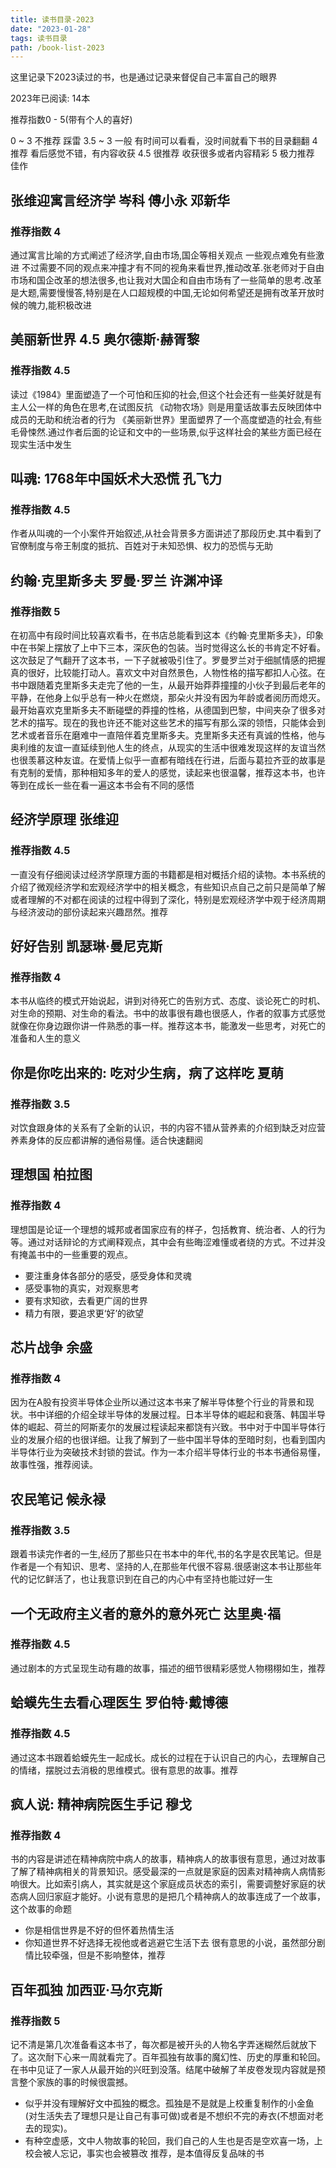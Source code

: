 ```yaml
---
title: 读书目录-2023
date: "2023-01-28"
tags: 读书目录
path: /book-list-2023
---
```


这里记录下2023读过的书，也是通过记录来督促自己丰富自己的眼界

2023年已阅读: 14本

推荐指数0 - 5(带有个人的喜好)

0 ~ 3 不推荐 踩雷
3.5 ~ 3 一般 有时间可以看看，没时间就看下书的目录翻翻 
4  推荐 看后感觉不错，有内容收获
4.5 很推荐 收获很多或者内容精彩
5 极力推荐  佳作

## 张维迎寓言经济学 岑科 傅小永 邓新华

### 推荐指数 4
通过寓言比喻的方式阐述了经济学,自由市场,国企等相关观点 一些观点难免有些激进 不过需要不同的观点来冲撞才有不同的视角来看世界,推动改革.张老师对于自由市场和国企改革的想法很多,也让我对大国企和自由市场有了一些简单的思考.改革是大题,需要慢慢答,特别是在人口超规模的中国,无论如何希望还是拥有改革开放时候的魄力,能积极改进

## 美丽新世界 4.5 奥尔德斯·赫胥黎

### 推荐指数 4.5
读过《1984》里面塑造了一个可怕和压抑的社会,但这个社会还有一些美好就是有主人公一样的角色在思考,在试图反抗
《动物农场》则是用童话故事去反映团体中成员的无助和统治者的行为
《美丽新世界》里面塑界了一个高度塑造的社会,有些毛骨悚然.通过作者后面的论证和文中的一些场景,似乎这样社会的某些方面已经在现实生活中发生

## 叫魂: 1768年中国妖术大恐慌 孔飞力

### 推荐指数 4.5
作者从叫魂的一个小案件开始叙述,从社会背景多方面讲述了那段历史.其中看到了官僚制度与帝王制度的抵抗、百姓对于未知恐惧、权力的恐慌与无助

## 约翰·克里斯多夫 罗曼·罗兰 许渊冲译 

### 推荐指数 5
在初高中有段时间比较喜欢看书，在书店总能看到这本《约翰·克里斯多夫》，印象中在书架上摆放了上中下三本，深灰色的包装。当时觉得这么长的书肯定不好看。这次鼓足了气翻开了这本书，一下子就被吸引住了。罗曼罗兰对于细腻情感的把握真的很好，比较能打动人。喜欢文中对自然景色，人物性格的描写都扣人心弦。在书中跟随着克里斯多夫走完了他的一生，从最开始莽莽撞撞的小伙子到最后老年的平静，在他身上似乎总有一种火在燃烧，那朵火并没有因为年龄或者阅历而熄灭。最开始喜欢克里斯多夫不断碰壁的莽撞的性格，从德国到巴黎，中间夹杂了很多对艺术的描写。现在的我也许还不能对这些艺术的描写有那么深的领悟，只能体会到艺术或者音乐在磨难中一直陪伴着克里斯多夫。克里斯多夫还有真诚的性格，他与奥利维的友谊一直延续到他人生的终点，从现实的生活中很难发现这样的友谊当然也很羡慕这种友谊。在爱情上似乎一直都有暗线在行进，后面与葛拉齐亚的故事是有克制的爱情，那种相知多年的爱人的感觉，读起来也很温馨，推荐这本书，也许等到在成长一些在看一遍这本书会有不同的感悟

## 经济学原理 张维迎

### 推荐指数 4.5
一直没有仔细阅读过经济学原理方面的书籍都是相对概括介绍的读物。本书系统的介绍了微观经济学和宏观经济学中的相关概念，有些知识点自己之前只是简单了解或者理解的不对都在阅读的过程中得到了深化，特别是宏观经济学中观于经济周期与经济波动的部份读起来兴趣昂然。推荐

## 好好告别 凯瑟琳·曼尼克斯

### 推荐指数 4
本书从临终的模式开始说起，讲到对待死亡的告别方式、态度、谈论死亡的时机、对生命的预期、对生命的看法。书中的故事很有趣也很感人，作者的叙事方式感觉就像在你身边跟你讲一件熟悉的事一样。推荐这本书，能激发一些思考，对死亡的准备和人生的意义

## 你是你吃出来的: 吃对少生病，病了这样吃 夏萌

### 推荐指数 3.5
对饮食跟身体的关系有了全新的认识，书的内容不错从营养素的介绍到缺乏对应营养素身体的反应都讲解的通俗易懂。适合快速翻阅

## 理想国 柏拉图

### 推荐指数 4
理想国是论证一个理想的城邦或者国家应有的样子，包括教育、统治者、人的行为等。通过对话辩论的方式阐释观点，其中会有些晦涩难懂或者绕的方式。不过并没有掩盖书中的一些重要的观点。
* 要注重身体各部分的感受，感受身体和灵魂
* 感受事物的真实，对观察思考
* 要有求知欲，去看更广阔的世界
* 精力有限，要追求更‘好’的欲望

## 芯片战争 余盛

### 推荐指数 4
因为在A股有投资半导体企业所以通过这本书来了解半导体整个行业的背景和现状。书中详细的介绍全球半导体的发展过程。日本半导体的崛起和衰落、韩国半导体的崛起、荷兰的阿斯麦尔的发展过程读起来都饶有兴致。书中对于中国半导体行业的发展介绍的也很详细。让我了解到了一些中国半导体的至暗时刻，也看到国内半导体行业为突破技术封锁的尝试。作为一本介绍半导体行业的书本书通俗易懂，故事性强，推荐阅读。

## 农民笔记 候永禄

### 推荐指数 3.5 
跟着书读完作者的一生,经历了那些只在书本中的年代,书的名字是农民笔记。但是作者是一个有知识、思考、坚持的人,在那些年代很不容易.很感谢这本书让那些年代的记忆鲜活了，也让我意识到在自己的内心中有坚持也能过好一生

## 一个无政府主义者的意外的意外死亡 达里奥·福

### 推荐指数 4.5
通过剧本的方式呈现生动有趣的故事，描述的细节很精彩感觉人物栩栩如生，推荐

## 蛤蟆先生去看心理医生  罗伯特·戴博德 

### 推荐指数 4.5
通过这本书跟着蛤蟆先生一起成长。成长的过程在于认识自己的内心，去理解自己的情绪，摆脱过去消极的思维模式。很有意思的故事。推荐

## 疯人说: 精神病院医生手记 穆戈

### 推荐指数 4 
书的内容是讲述在精神病院中病人的故事，精神病人的故事很有意思，通过对故事了解了精神病相关的背景知识。感受最深的一点就是家庭的因素对精神病人病情影响很大。比如索引病人，其实就是这个家庭成员状态的索引，需要调整好家庭的状态病人回归家庭才能好。小说有意思的是把几个精神病人的故事连成了一个故事，这个故事的命题
* 你是相信世界是不好的但怀着热情生活
* 你知道世界不好选择无视他或者逃避它生活下去
很有意思的小说，虽然部分剧情比较牵强，但是不影响整体，推荐

## 百年孤独 加西亚·马尔克斯

### 推荐指数 5
记不清是第几次准备看这本书了，每次都是被开头的人物名字弄迷糊然后就放下了。这次耐下心来一周就看完了。百年孤独有故事的魔幻性、历史的厚重和轮回。在书中见证了一家人从最开始的兴旺到没落。结尾中破解了羊皮卷发现内容就是预言整个家族的事的时候很震撼。
* 似乎并没有理解好文中孤独的概念。孤独是不是就是上校重复制作的小金鱼(对生活失去了理想只是让自己有事可做)或者是不想织不完的寿衣(不想面对老去的现实)。
* 有种空虚感，文中人物故事的轮回，我们自己的人生也是否是空欢喜一场，上校会被人忘记，事实也会被篡改
推荐，是本值得反复品味的书